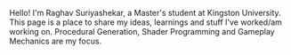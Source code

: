 Hello!
I'm Raghav Suriyashekar, a Master's student at Kingston University.
This page is a place to share my ideas, learnings and stuff I've worked/am working on.
Procedural Generation, Shader Programming and Gameplay Mechanics are my focus.
